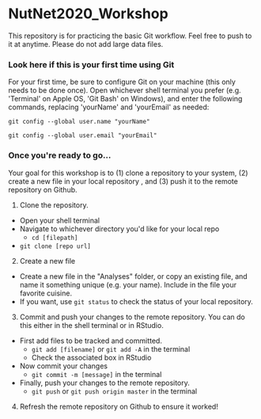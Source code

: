 # NutNet2020_Workshop
This repository is for practicing the basic Git workflow. Feel free to push to it at anytime. Please do not add large data files. 

### Look here if this is your first time using Git

For your first time, be sure to configure Git on your machine (this only needs to be done once). Open whichever shell terminal you prefer (e.g. 'Terminal' on Apple OS, 'Git Bash' on Windows), and enter the following commands, replacing 'yourName' and 'yourEmail' as needed:

`git config --global user.name "yourName"`

`git config --global user.email "yourEmail"`

### Once you're ready to go...

Your goal for this workshop is to (1) clone a repository to your system, (2) create a new file in your local repository , and (3) push it to the remote repository on Github.

1. Clone the repository.
  - Open your shell terminal
  - Navigate to whichever directory you'd like for your local repo 
    - `cd [filepath]`
  - `git clone [repo url]`
  
2. Create a new file
  - Create a new file in the "Analyses" folder, or copy an existing file, and name it something unique (e.g. your name). Include in the file your favorite cuisine.
  - If you want, use `git status` to check the status of your local repository. 
  
3. Commit and push your changes to the remote repository. You can do this either in the shell terminal or in RStudio. 
  - First add files to be tracked and committed. 
    - `git add [filename]` or `git add -A` in the terminal
    - Check the associated box in RStudio
  - Now commit your changes
    - `git commit -m [message]` in the terminal
  - Finally, push your changes to the remote repository.
    - `git push` or `git push origin master` in the terminal
    
4. Refresh the remote repository on Github to ensure it worked!